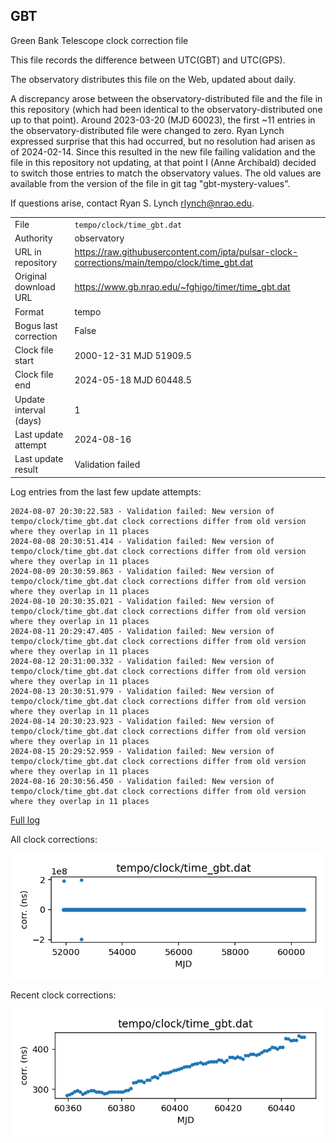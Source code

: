 
## GBT

Green Bank Telescope clock correction file

This file records the difference between UTC(GBT) and UTC(GPS).

The observatory distributes this file on the Web, updated about daily.

A discrepancy arose between the observatory-distributed file and the
file in this repository (which had been identical to the 
observatory-distributed one up to that point). Around 
2023-03-20 (MJD 60023), the first ~11 entries in the 
observatory-distributed file were changed to zero.
Ryan Lynch expressed surprise that this had occurred, but no
resolution had arisen as of 2024-02-14. Since this resulted in
the new file failing validation and the file in this repository
not updating, at that point I (Anne Archibald) decided to
switch those entries to match the observatory values. The old values
are available from the version of the file in git tag 
"gbt-mystery-values".

If questions arise, contact Ryan S. Lynch <rlynch@nrao.edu>.

|     |     |
|:--- |:--- |
| File | `tempo/clock/time_gbt.dat` |
| Authority | observatory |
| URL in repository | <https://raw.githubusercontent.com/ipta/pulsar-clock-corrections/main/tempo/clock/time_gbt.dat> |
| Original download URL | <https://www.gb.nrao.edu/~fghigo/timer/time_gbt.dat> |
| Format | tempo |
| Bogus last correction | False |
| Clock file start | 2000-12-31 MJD 51909.5 |
| Clock file end | 2024-05-18 MJD 60448.5 |
| Update interval (days) | 1 |
| Last update attempt | 2024-08-16 |
| Last update result | Validation failed |

Log entries from the last few update attempts:
```
2024-08-07 20:30:22.583 - Validation failed: New version of tempo/clock/time_gbt.dat clock corrections differ from old version where they overlap in 11 places
2024-08-08 20:30:51.414 - Validation failed: New version of tempo/clock/time_gbt.dat clock corrections differ from old version where they overlap in 11 places
2024-08-09 20:30:59.863 - Validation failed: New version of tempo/clock/time_gbt.dat clock corrections differ from old version where they overlap in 11 places
2024-08-10 20:30:35.021 - Validation failed: New version of tempo/clock/time_gbt.dat clock corrections differ from old version where they overlap in 11 places
2024-08-11 20:29:47.405 - Validation failed: New version of tempo/clock/time_gbt.dat clock corrections differ from old version where they overlap in 11 places
2024-08-12 20:31:00.332 - Validation failed: New version of tempo/clock/time_gbt.dat clock corrections differ from old version where they overlap in 11 places
2024-08-13 20:30:51.979 - Validation failed: New version of tempo/clock/time_gbt.dat clock corrections differ from old version where they overlap in 11 places
2024-08-14 20:30:23.923 - Validation failed: New version of tempo/clock/time_gbt.dat clock corrections differ from old version where they overlap in 11 places
2024-08-15 20:29:52.959 - Validation failed: New version of tempo/clock/time_gbt.dat clock corrections differ from old version where they overlap in 11 places
2024-08-16 20:30:56.450 - Validation failed: New version of tempo/clock/time_gbt.dat clock corrections differ from old version where they overlap in 11 places
```
[Full log](https://raw.githubusercontent.com/ipta/pulsar-clock-corrections/main/log/tempo/clock/time_gbt.dat.log)


All clock corrections:

![plot of all clock corrections](time_gbt.dat.png "All corrections")

Recent clock corrections:

![plot of recent clock corrections](time_gbt.dat.short.png "Recent corrections")

